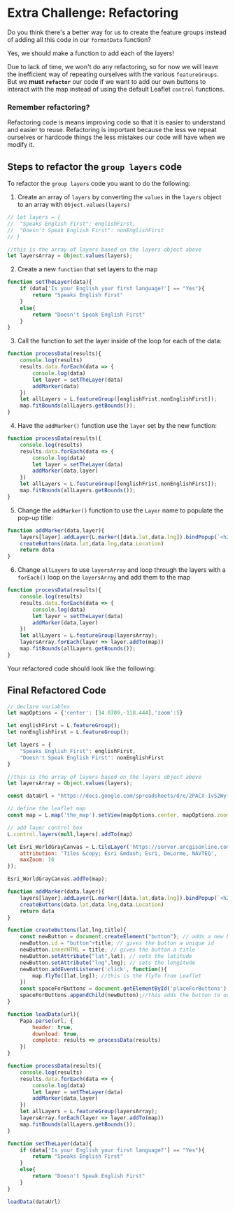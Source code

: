 # Extra Challenge: Refactoring

Do you think there's a better way for us to create the feature groups instead of adding all this code in our `formatData` function?

Yes, we should make a function to add each of the layers!

Due to lack of time, we won't do any refactoring, so for now we will leave the inefficient way of repeating ourselves with the various `featureGroups`. But we **must** **`refactor`** our code if we want to add our own buttons to interact with the map instead of using the default Leaflet `control` functions.

### Remember **refactoring**?

Refactoring code is means improving code so that it is easier to understand and easier to reuse. Refactoring is important because the less we repeat ourselves or hardcode things the less mistakes our code will have when we modify it.

## Steps to refactor the `group layers` code

To refactor the `group layers` code you want to do the following:

1. Create an array of `layers` by converting the `values` in the `layers` object to an array with `Object.values(layers)`

```js
// let layers = {
// 	"Speaks English First": englishFirst,
// 	"Doesn't Speak English First": nonEnglishFirst
// }

//this is the array of layers based on the layers object above
let layersArray = Object.values(layers); 

```

2. Create a new `function` that set layers to the map

```js
function setTheLayer(data){
    if (data['Is your English your first language?'] == "Yes"){
        return "Speaks English First"
    }
    else{
        return "Doesn't Speak English First"
    }
}
```

3. Call the function to set the layer inside of the loop for each of the data:

```js hl_lines="5"
function processData(results){
    console.log(results)
    results.data.forEach(data => {
        console.log(data)
        let layer = setTheLayer(data)
        addMarker(data)
    })
    let allLayers = L.featureGroup([englishFrist,nonEnglishFirst]);
    map.fitBounds(allLayers.getBounds());  
}

```

4. Have the `addMarker()` function use the `layer` set by the new function:

```js hl_lines="6"
function processData(results){
    console.log(results)
    results.data.forEach(data => {
        console.log(data)
        let layer = setTheLayer(data)
        addMarker(data,layer)
    })
    let allLayers = L.featureGroup([englishFrist,nonEnglishFirst]);
    map.fitBounds(allLayers.getBounds());  
}
```

5. Change the `addMarker()` function to use the `Layer` name to populate the pop-up title:
```js hl_lines="1 2"
function addMarker(data,layer){
    layers[layer].addLayer(L.marker([data.lat,data.lng]).bindPopup(`<h2>${layer}</h2>`))
    createButtons(data.lat,data.lng,data.Location)
    return data
}
```

6. Change `allLayers` to use `layersArray` and loop through the layers with a `forEach()` loop on the `layersArray` and add them to the map

```js hl_lines="8 9"
function processData(results){
    console.log(results)
    results.data.forEach(data => {
        console.log(data)
        let layer = setTheLayer(data)
        addMarker(data,layer)
    })
    let allLayers = L.featureGroup(layersArray);
    layersArray.forEach(layer => layer.addTo(map))
    map.fitBounds(allLayers.getBounds());  
}
```

Your refactored code should look like the following:

## Final Refactored Code

```js linenums="1" hl_lines="13 30-31 61-62 64-65 69-76" title="js/init.js"
// declare variables
let mapOptions = {'center': [34.0709,-118.444],'zoom':5}

let englishFirst = L.featureGroup();
let nonEnglishFirst = L.featureGroup();

let layers = {
	"Speaks English First": englishFirst,
	"Doesn't Speak English First": nonEnglishFirst
}

//this is the array of layers based on the layers object above
let layersArray = Object.values(layers); 

const dataUrl = "https://docs.google.com/spreadsheets/d/e/2PACX-1vS2WyfKTyZJ-_ja3GGrxoAXwranavyDGXYsxeFUO4nvHpCJrkKhChymXQqUEyhdGLnz9VN6BJv5tOjp/pub?gid=1560504149&single=true&output=csv"

// define the leaflet map
const map = L.map('the_map').setView(mapOptions.center, mapOptions.zoom);

// add layer control box
L.control.layers(null,layers).addTo(map)

let Esri_WorldGrayCanvas = L.tileLayer('https://server.arcgisonline.com/ArcGIS/rest/services/Canvas/World_Light_Gray_Base/MapServer/tile/{z}/{y}/{x}', {
	attribution: 'Tiles &copy; Esri &mdash; Esri, DeLorme, NAVTEQ',
	maxZoom: 16
});

Esri_WorldGrayCanvas.addTo(map);

function addMarker(data,layer){
    layers[layer].addLayer(L.marker([data.lat,data.lng]).bindPopup(`<h2>${layer}</h2>`))
    createButtons(data.lat,data.lng,data.Location)
    return data
}

function createButtons(lat,lng,title){
    const newButton = document.createElement("button"); // adds a new button
    newButton.id = "button"+title; // gives the button a unique id
    newButton.innerHTML = title; // gives the button a title
    newButton.setAttribute("lat",lat); // sets the latitude 
    newButton.setAttribute("lng",lng); // sets the longitude 
    newButton.addEventListener('click', function(){
        map.flyTo([lat,lng]); //this is the flyTo from Leaflet
    })
    const spaceForButtons = document.getElementById('placeForButtons')
    spaceForButtons.appendChild(newButton);//this adds the button to our page.
}

function loadData(url){
    Papa.parse(url, {
        header: true,
        download: true,
        complete: results => processData(results)
    })
}

function processData(results){
    console.log(results)
    results.data.forEach(data => {
        console.log(data)
        let layer = setTheLayer(data)
        addMarker(data,layer)
    })
    let allLayers = L.featureGroup(layersArray);
    layersArray.forEach(layer => layer.addTo(map))
    map.fitBounds(allLayers.getBounds());  
}

function setTheLayer(data){
    if (data['Is your English your first language?'] == "Yes"){
        return "Speaks English First"
    }
    else{
        return "Doesn't Speak English First"
    }
}

loadData(dataUrl)
```